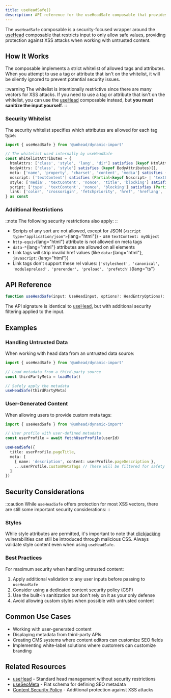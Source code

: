```yaml
---
title: useHeadSafe()
description: API reference for the useHeadSafe composable that provides security features for head tags.
---
```


The `useHeadSafe` composable is a security-focused wrapper around the [useHead](/api/use-head) composable that restricts input to only allow safe values, providing protection against XSS attacks when working with untrusted content.

## How It Works

The composable implements a strict whitelist of allowed tags and attributes. When you attempt to use a tag or attribute that isn't on the whitelist, it will be silently ignored to prevent potential security issues.

::warning
The whitelist is intentionally restrictive since there are many vectors for XSS attacks. If you need to use a tag or attribute that isn't on the whitelist, you can use the [useHead](/api/use-head) composable instead, but **you must sanitize the input yourself**.
::

### Security Whitelist

The security whitelist specifies which attributes are allowed for each tag type:

```ts
import { useHeadSafe } from '@unhead/dynamic-import'

// The whitelist used internally by useHeadSafe
const WhitelistAttributes = {
  htmlAttrs: ['class', 'style', 'lang', 'dir'] satisfies (keyof HtmlAttributes)[],
  bodyAttrs: ['class', 'style'] satisfies (keyof BodyAttributes)[],
  meta: ['name', 'property', 'charset', 'content', 'media'] satisfies (keyof Meta)[],
  noscript: ['textContent'] satisfies (Partial<keyof Noscript> | 'textContent')[],
  style: ['media', 'textContent', 'nonce', 'title', 'blocking'] satisfies (Partial<keyof Style> | 'textContent')[],
  script: ['type', 'textContent', 'nonce', 'blocking'] satisfies (Partial<keyof Script> | 'textContent')[],
  link: ['color', 'crossorigin', 'fetchpriority', 'href', 'hreflang', 'imagesrcset', 'imagesizes', 'integrity', 'media', 'referrerpolicy', 'rel', 'sizes', 'type'] satisfies (keyof Link)[],
} as const
```

### Additional Restrictions

::note
The following security restrictions also apply:
::

- Scripts of any sort are not allowed, except for JSON (`<script type="application/json">`{lang="html"}) - use `textContent: myObject`
- `http-equiv`{lang="html"} attribute is not allowed on meta tags
- `data-*`{lang="html"} attributes are allowed on all elements
- Link tags will strip invalid href values (like `data:`{lang="html"}, `javascript:`{lang="html"})
- Link tags don't support these rel values: `['stylesheet', 'canonical', 'modulepreload', 'prerender', 'preload', 'prefetch']`{lang="ts"}

## API Reference

```ts
function useHeadSafe(input: UseHeadInput, options?: HeadEntryOptions): ActiveHeadEntry
```

The API signature is identical to [useHead](/api/use-head), but with additional security filtering applied to the input.

## Examples

### Handling Untrusted Data

When working with head data from an untrusted data source:

```ts
import { useHeadSafe } from '@unhead/dynamic-import'

// Load metadata from a third-party source
const thirdPartyMeta = loadMeta()

// Safely apply the metadata
useHeadSafe(thirdPartyMeta)
```

### User-Generated Content

When allowing users to provide custom meta tags:

```ts
import { useHeadSafe } from '@unhead/dynamic-import'

// User profile with user-defined metadata
const userProfile = await fetchUserProfile(userId)

useHeadSafe({
  title: userProfile.pageTitle,
  meta: [
    { name: 'description', content: userProfile.pageDescription },
    ...userProfile.customMetaTags // These will be filtered for safety
  ]
})
```

## Security Considerations

::caution
While `useHeadSafe` offers protection for most XSS vectors, there are still some important security considerations:
::

### Styles

While style attributes are permitted, it's important to note that [clickjacking](https://en.wikipedia.org/wiki/Clickjacking) vulnerabilities can still be introduced through malicious CSS. Always validate style content even when using `useHeadSafe`.

### Best Practices

For maximum security when handling untrusted content:

1. Apply additional validation to any user inputs before passing to `useHeadSafe`
2. Consider using a dedicated content security policy (CSP)
3. Use the built-in sanitization but don't rely on it as your only defense
4. Avoid allowing custom styles when possible with untrusted content

## Common Use Cases

- Working with user-generated content
- Displaying metadata from third-party APIs
- Creating CMS systems where content editors can customize SEO fields
- Implementing white-label solutions where customers can customize branding

## Related Resources

- [useHead](/api/use-head) - Standard head management without security restrictions
- [useSeoMeta](/api/use-seo-meta) - Flat schema for defining SEO metadata
- [Content Security Policy](https://developer.mozilla.org/en-US/docs/Web/HTTP/CSP) - Additional protection against XSS attacks
